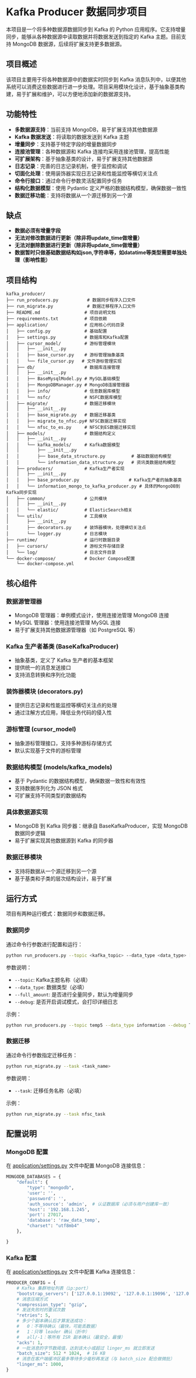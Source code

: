 # Kafka Producer 数据同步项目

本项目是一个将多种数据源数据同步到 Kafka 的 Python 应用程序。它支持增量同步，能够从各种数据源中读取数据并将数据发送到指定的 Kafka 主题。目前支持 MongoDB 数据源，后续将扩展支持更多数据源。

## 项目概述

该项目主要用于将各种数据源中的数据实时同步到 Kafka 消息队列中，以便其他系统可以消费这些数据进行进一步处理。项目采用模块化设计，基于抽象基类构建，易于扩展和维护，可以方便地添加新的数据源支持。

## 功能特性

- **多数据源支持**：当前支持 MongoDB，易于扩展支持其他数据源
- **Kafka 数据发送**：将读取的数据发送到 Kafka 主题
- **增量同步**：支持基于特定字段的增量数据同步
- **连接池管理**：各种数据源和 Kafka 连接均采用连接池管理，提高性能
- **可扩展架构**：基于抽象基类的设计，易于扩展支持其他数据源
- **日志记录**：完善的日志记录机制，便于监控和调试
- **切面化处理**：使用装饰器实现日志记录和性能监控等横切关注点
- **命令行接口**：通过命令行参数灵活配置同步任务
- **结构化数据模型**：使用 Pydantic 定义严格的数据结构模型，确保数据一致性
- **数据迁移功能**：支持将数据从一个源迁移到另一个源

## 缺点

- **数据必须有增量字段**
- **无法对修改数据进行更新（除非将update_time做增量）**
- **无法对删除数据进行更新（除非将update_time做增量）**
- **数据暂时只做基础数据结构如json,字符串等，如datatime等类型需要单独处理（影响性能）**

## 项目结构

```
kafka_producer/
├── run_producers.py           # 数据同步程序入口文件
├── run_migrate.py             # 数据迁移程序入口文件
├── README.md                 # 项目说明文档
├── requirements.txt          # 项目依赖
├── application/              # 应用核心代码目录
│   ├── config.py             # 基础配置
│   ├── settings.py           # 数据库和Kafka配置
│   ├── cursor_model/         # 游标管理模块
│   │   ├── __init__.py
│   │   ├── base_cursor.py    # 游标管理抽象基类
│   │   └── file_cursor.py   # 文件游标管理实现
│   ├── db/                   # 数据库连接管理
│   │   ├── __init__.py
│   │   ├── BaseMysqlModel.py # MySQL基础模型
│   │   ├── MongoDBManager.py # MongoDB连接管理器
│   │   ├── info/             # 信息数据库模型
│   │   └── nsfc/             # NSFC数据库模型
│   ├── migrate/              # 数据迁移模块
│   │   ├── __init__.py
│   │   ├── base_migrate.py   # 数据迁移基类
│   │   ├── migrate_to_nfsc.py# NFSC数据迁移实现
│   │   └── nfsc_to_es.py     # NFSC到ES数据迁移实现
│   ├── models/               # 数据结构定义
│   │   ├── __init__.py
│   │   └── kafka_models/     # Kafka数据模型
│   │       ├── __init__.py
│   │       ├── base_data_structure.py          # 基础数据结构模型
│   │       └── information_data_structure.py   # 资讯类数据结构模型
│   ├── producers/            # Kafka生产者实现
│   │   ├── __init__.py
│   │   ├── base_producer.py                   # Kafka生产者的抽象基类
│   │   └── information_mongo_to_kafka_producer.py # 具体的MongoDB到Kafka同步实现
│   ├── common/               # 公共模块
│   │   ├── __init__.py
│   │   └── elastic/          # ElasticSearch相关
│   └── utils/                # 工具模块
│       ├── __init__.py
│       ├── decorators.py     # 装饰器模块，处理横切关注点
│       └── logger.py         # 日志模块
├── runtime/                  # 运行时数据目录
│   ├── cursors/              # 游标文件存储目录
│   └── log/                  # 日志文件目录
└── docker-compose/           # Docker Compose配置
    └── docker-compose.yml
```

## 核心组件

### 数据源管理器

- MongoDB 管理器：单例模式设计，使用连接池管理 MongoDB 连接
- MySQL 管理器：使用连接池管理 MySQL 连接
- 易于扩展支持其他数据源管理器（如 PostgreSQL 等）

### Kafka 生产者基类 (BaseKafkaProducer)

- 抽象基类，定义了 Kafka 生产者的基本框架
- 提供统一的消息发送接口
- 支持消息转换和序列化功能

### 装饰器模块 (decorators.py)

- 提供日志记录和性能监控等横切关注点的处理
- 通过注解方式应用，降低业务代码的侵入性

### 游标管理 (cursor_model)

- 抽象游标管理接口，支持多种游标存储方式
- 默认实现基于文件的游标管理

### 数据结构模型 (models/kafka_models)

- 基于 Pydantic 的数据结构模型，确保数据一致性和有效性
- 支持数据序列化为 JSON 格式
- 可扩展支持不同类型的数据结构

### 具体数据源实现

- MongoDB 到 Kafka 同步器：继承自 BaseKafkaProducer，实现 MongoDB 数据同步逻辑
- 易于扩展实现其他数据源到 Kafka 的同步器

### 数据迁移模块

- 支持将数据从一个源迁移到另一个源
- 基于基类和子类的层次结构设计，易于扩展

## 运行方式

项目有两种运行模式：数据同步和数据迁移。

### 数据同步

通过命令行参数进行配置和运行：

```bash
python run_producers.py --topic <kafka_topic> --data_type <data_type> [--full_amount True] [--debug True]
```

参数说明：
- `--topic`: Kafka主题名称（必填）
- `--data_type`: 数据类型（必填）
- `--full_amount`: 是否进行全量同步，默认为增量同步
- `--debug`: 是否开启调试模式，会打印详细日志

示例：
```bash
python run_producers.py --topic temp5 --data_type information --debug True
```

### 数据迁移

通过命令行参数指定迁移任务：

```bash
python run_migrate.py --task <task_name>
```

参数说明：
- `--task`: 迁移任务名称（必填）

示例：
```bash
python run_migrate.py --task nfsc_task
```

## 配置说明

### MongoDB 配置

在 [application/settings.py](file:///D:/company_project/kafka_prducer/kafka_prducer/application/settings.py) 文件中配置 MongoDB 连接信息：

```python
MONGODB_DATABASES = {
    "default": {
        "type": "mongodb",
        'user': '',
        'password': '',
        'auth_source': 'admin',  # 认证数据库（必须与用户创建库一致）
        'host': '192.168.1.245',
        'port': 27017,
        'database': 'raw_data_temp',
        "charset": "utf8mb4"
    },

}
```

### Kafka 配置

在 [application/settings.py](file:///D:/company_project/kafka_prducer/kafka_prducer/application/settings.py) 文件中配置 Kafka 连接信息：

```python
PRODUCER_CONFIG = {
    # Kafka 集群地址列表（ip:port）
    "bootstrap_servers": ['127.0.0.1:19092', '127.0.0.1:19096', '127.0.0.1:19100'],
    # 消息压缩方式
    "compression_type": "gzip",
    # 发送失败时的重试次数
    "retries": 5,
    # 多少个副本确认后才算发送成功：
    #   0：不等待确认（最快，可能丢数据）
    #   1：只等 leader 确认（折中）
    #   all/-1：等所有 ISR 副本确认（最安全，最慢）
    "acks": 1,
    # 一批消息的字节数阈值，达到该大小或超过 linger_ms 就立即发送
    "batch_size": 512 * 1024,  # 16 KB
    # 消息在客户端缓冲区最多等待多少毫秒再发送（与 batch_size 配合做微批）
    "linger_ms": 1000,
}
